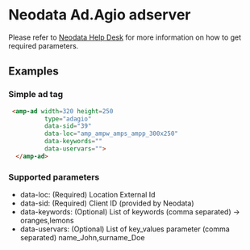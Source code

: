 <!---
Copyright 2015 The AMP HTML Authors. All Rights Reserved.

Licensed under the Apache License, Version 2.0 (the "License");
you may not use this file except in compliance with the License.
You may obtain a copy of the License at

      http://www.apache.org/licenses/LICENSE-2.0

Unless required by applicable law or agreed to in writing, software
distributed under the License is distributed on an "AS-IS" BASIS,
WITHOUT WARRANTIES OR CONDITIONS OF ANY KIND, either express or implied.
See the License for the specific language governing permissions and
limitations under the License.
-->

# Neodata Ad.Agio adserver

Please refer to [Neodata Help Desk](mailto:adagio@neodatagroup.com) for more
information on how to get required parameters.

## Examples

### Simple ad tag 

```html
 <amp-ad width=320 height=250
          type="adagio"
          data-sid="39"
          data-loc="amp_ampw_amps_ampp_300x250"
          data-keywords=""
          data-uservars="">
  </amp-ad>
```


### Supported parameters

* data-loc: (Required) Location External Id
* data-sid: (Required) Client ID (provided by Neodata)
* data-keywords: (Optional) List of keywords (comma separated) -> oranges,lemons
* data-uservars: (Optional) List of key_values parameter (comma separated) name_John,surname_Doe

